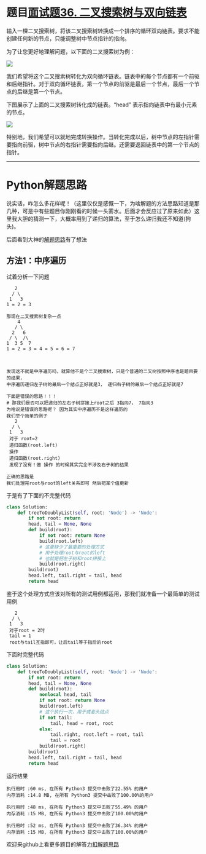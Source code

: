 # 题目[面试题36. 二叉搜索树与双向链表](https://leetcode-cn.com/problems/er-cha-sou-suo-shu-yu-shuang-xiang-lian-biao-lcof/)

输入一棵二叉搜索树，将该二叉搜索树转换成一个排序的循环双向链表。要求不能创建任何新的节点，只能调整树中节点指针的指向。

 

为了让您更好地理解问题，以下面的二叉搜索树为例：

![](https://assets.leetcode.com/uploads/2018/10/12/bstdlloriginalbst.png)

我们希望将这个二叉搜索树转化为双向循环链表。链表中的每个节点都有一个前驱和后继指针。对于双向循环链表，第一个节点的前驱是最后一个节点，最后一个节点的后继是第一个节点。

下图展示了上面的二叉搜索树转化成的链表。“head” 表示指向链表中有最小元素的节点。

![](https://assets.leetcode.com/uploads/2018/10/12/bstdllreturndll.png)

 特别地，我们希望可以就地完成转换操作。当转化完成以后，树中节点的左指针需要指向前驱，树中节点的右指针需要指向后继。还需要返回链表中的第一个节点的指针。 

*****

# Python解题思路

说实话，咋怎么多花样呢！（这里仅仅是感慨一下，为啥解题的方法思路知道是那几种，可是中有些题目你刚刚看的时候一头雾水。后面才会反应过了原来如此）这里我大胆的猜测一下，大概率用到了递归的算法，至于怎么递归我还不知道(狗头)。

后面看到大神的[解题思路](https://leetcode-cn.com/problems/er-cha-sou-suo-shu-yu-shuang-xiang-lian-biao-lcof/solution/nan-gao-by-hao-hao-shui-jue/)有了想法

## 方法1：中序遍历

试着分析一下问题

```shell
   2
  / \
 1   3
1 = 2 = 3

那现在二叉搜索树复杂一点
    4
   / \
  2   6
 / \  /\
1  3 5  7
1 = 2 = 3 = 4 = 5 = 6 = 7 



发现这不就是中序遍历吗，就算他不是个二叉搜索树，只是个普通的二叉树按照中序也是题目要的结果，
中序遍历递归左子树的最后一个结点正好就是3， 递归右子树的最后一个结点正好就是7

下面是错误的思路！！！
# 那我们是否可以把递归的左右子树拼接上root之后 3指向7， 7指向3
为啥说是错误的思路呢？ 因为其实中序遍历不是这样遍历的
我们举个简单的例子
   2
  / \
 1   3
 对于 root=2
 递归函数(root.left)
 操作
 递归函数(root.right)
 发现了没有！做 操作 的时候其实完全不涉及右子树的结果
 
正确的思路是
我们处理完root与root的left关系即可 然后把某个值更新
```

于是有了下面的不完整代码

```python
class Solution:
    def treeToDoublyList(self, root: 'Node') -> 'Node':
        if not root: return
        head, tail = None, None              
        def build(root):
            if not root: return None
            build(root.left)
            # 这里缺少了最重要的处理方式
            # 用于处理root与root的left
            # 也就是把左子树和root拼接上
            build(root.right)
        build(root)
        head.left, tail.right = tail, head
        return head
```

鉴于这个处理方式应该对所有的测试用例都适用，那我们就准备一个最简单的测试用例

```
   2
  / \
 1   3
 对于root = 2时
 tail = 1
 root与tail互指即可，让后tail等于指后的root
```

下面时完整代码

```python
class Solution:
    def treeToDoublyList(self, root: 'Node') -> 'Node':
        if not root: return
        head, tail = None, None                
        def build(root):
            nonlocal head, tail
            if not root: return None
            build(root.left)
            # 这个执行一次，用于或者头结点
            if not tail:
                tail, head = root, root
            else:
                tail.right, root.left = root, tail
                tail = root
            build(root.right)
        build(root)
        head.left, tail.right = tail, head
        return head
```

运行结果

```
执行用时 :60 ms, 在所有 Python3 提交中击败了22.55% 的用户
内存消耗 :14.8 MB, 在所有 Python3 提交中击败了100.00%的用户

执行用时 :48 ms, 在所有 Python3 提交中击败了55.49% 的用户
内存消耗 :15 MB, 在所有 Python3 提交中击败了100.00%的用户

执行用时 :52 ms, 在所有 Python3 提交中击败了36.34% 的用户
内存消耗 :15 MB, 在所有 Python3 提交中击败了100.00%的用户
```

欢迎来github上看更多题目的解答[力扣解题思路](https://github.com/WRAllen/LeetCode)

  